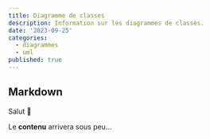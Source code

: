 ```yaml
---
title: Diagramme de classes
description: Information sur les diagrammes de classes.
date: '2023-09-25'
categories:
  - diagrammes
  - uml
published: true
---
```


## Markdown

Salut 👋

Le **contenu** arrivera sous peu...